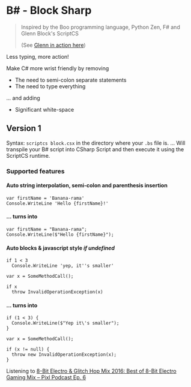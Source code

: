 # B# - Block Sharp
> Inspired by the Boo programming language, Python Zen, F# and Glenn Block's ScriptCS
>
> (See [Glenn in action here](https://www.youtube.com/watch?v=EEHnrA_SyJk "scriptcs, Adventures In Scripting"))

Less typing, more action!

Make C# more wrist friendly by removing
- The need to semi-colon separate statements
- The need to type everything

... and adding
- Significant white-space

## Version 1
Syntax: `scriptcs block.csx` in the directory where your `.bs` file is.
... Will transpile your B# script into CSharp Script and then execute it using the ScriptCS runtime.

### Supported features
#### Auto string interpolation, semi-colon and parenthesis insertion
    var firstName = 'Banana-rama'
    Console.WriteLine 'Hello {firstName}!'
  
#### ... turns into
    var firstName = "Banana-rama";
    Console.WriteLine($"Hello {firstName}");
  
#### Auto blocks & javascript style _if undefined_
    if 1 < 3
      Console.WriteLine 'yep, it''s smaller'
  
    var x = SomeMethodCall();
  
    if x
      throw InvalidOperationException(x)
    
#### ... turns into
    if (1 < 3) {
      Console.WriteLine($"Yep it\'s smaller");
    }

    var x = SomeMethodCall();

    if (x != null) {
      throw new InvalidOperationException(x);
    }


Listening to [8-Bit Electro & Glitch Hop Mix 2016: Best of 8-Bit Electro Gaming Mix – Pixl Podcast Ep. 6](https://www.youtube.com/watch?v=kPL_pO7b8wA)
